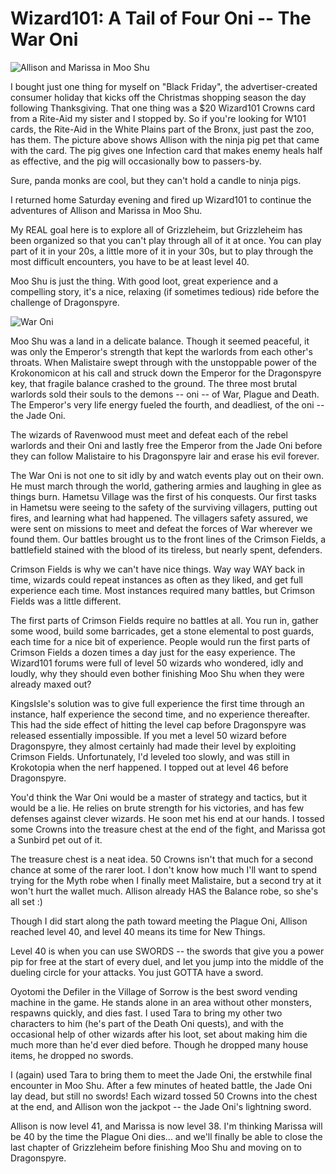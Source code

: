 # Wizard101: A Tail of Four Oni -- The War Oni

![Allison and Marissa in Moo Shu](http://westkarana.com/wp-content/uploads/2009/11/WizardGraphicalClient-2009-11-29-13-15-20-97.jpg "Allison and Marissa in Moo Shu")

I bought just one thing for myself on "Black Friday", the advertiser-created consumer holiday that kicks off the Christmas shopping season the day following Thanksgiving. That one thing was a $20 Wizard101 Crowns card from a Rite-Aid my sister and I stopped by. So if you're looking for W101 cards, the Rite-Aid in the White Plains part of the Bronx, just past the zoo, has them. The picture above shows Allison with the ninja pig pet that came with the card. The pig gives one Infection card that makes enemy heals half as effective, and the pig will occasionally bow to passers-by.

Sure, panda monks are cool, but they can't hold a candle to ninja pigs.

I returned home Saturday evening and fired up Wizard101 to continue the adventures of Allison and Marissa in Moo Shu.

My REAL goal here is to explore all of Grizzleheim, but Grizzleheim has been organized so that you can't play through all of it at once. You can play part of it in your 20s, a little more of it in your 30s, but to play through the most difficult encounters, you have to be at least level 40.

Moo Shu is just the thing. With good loot, great experience and a compelling story, it's a nice, relaxing (if sometimes tedious) ride before the challenge of Dragonspyre.

![War Oni](http://westkarana.com/wp-content/uploads/2009/11/WizardGraphicalClient-2009-11-29-15-32-00-55.jpg "War Oni")

Moo Shu was a land in a delicate balance. Though it seemed peaceful, it was only the Emperor's strength that kept the warlords from each other's throats. When Malistaire swept through with the unstoppable power of the Krokonomicon at his call and struck down the Emperor for the Dragonspyre key, that fragile balance crashed to the ground. The three most brutal warlords sold their souls to the demons -- oni -- of War, Plague and Death. The Emperor's very life energy fueled the fourth, and deadliest, of the oni -- the Jade Oni.

The wizards of Ravenwood must meet and defeat each of the rebel warlords and their Oni and lastly free the Emperor from the Jade Oni before they can follow Malistaire to his Dragonspyre lair and erase his evil forever.

The War Oni is not one to sit idly by and watch events play out on their own. He must march through the world, gathering armies and laughing in glee as things burn. Hametsu Village was the first of his conquests. Our first tasks in Hametsu were seeing to the safety of the surviving villagers, putting out fires, and learning what had happened. The villagers safety assured, we were sent on missions to meet and defeat the forces of War wherever we found them. Our battles brought us to the front lines of the Crimson Fields, a battlefield stained with the blood of its tireless, but nearly spent, defenders.

Crimson Fields is why we can't have nice things. Way way WAY back in time, wizards could repeat instances as often as they liked, and get full experience each time. Most instances required many battles, but Crimson Fields was a little different.

The first parts of Crimson Fields require no battles at all. You run in, gather some wood, build some barricades, get a stone elemental to post guards, each time for a nice bit of experience. People would run the first parts of Crimson Fields a dozen times a day just for the easy experience. The Wizard101 forums were full of level 50 wizards who wondered, idly and loudly, why they should even bother finishing Moo Shu when they were already maxed out?

KingsIsle's solution was to give full experience the first time through an instance, half experience the second time, and no experience thereafter. This had the side effect of hitting the level cap before Dragonspyre was released essentially impossible. If you met a level 50 wizard before Dragonspyre, they almost certainly had made their level by exploiting Crimson Fields. Unfortunately, I'd leveled too slowly, and was still in Krokotopia when the nerf happened. I topped out at level 46 before Dragonspyre.

You'd think the War Oni would be a master of strategy and tactics, but it would be a lie. He relies on brute strength for his victories, and has few defenses against clever wizards. He soon met his end at our hands. I tossed some Crowns into the treasure chest at the end of the fight, and Marissa got a Sunbird pet out of it. 

The treasure chest is a neat idea. 50 Crowns isn't that much for a second chance at some of the rarer loot. I don't know how much I'll want to spend trying for the Myth robe when I finally meet Malistaire, but a second try at it won't hurt the wallet much. Allison already HAS the Balance robe, so she's all set :)

Though I did start along the path toward meeting the Plague Oni, Allison reached level 40, and level 40 means its time for New Things.

Level 40 is when you can use SWORDS -- the swords that give you a power pip for free at the start of every duel, and let you jump into the middle of the dueling circle for your attacks. You just GOTTA have a sword.

Oyotomi the Defiler in the Village of Sorrow is the best sword vending machine in the game. He stands alone in an area without other monsters, respawns quickly, and dies fast. I used Tara to bring my other two characters to him (he's part of the Death Oni quests), and with the occasional help of other wizards after his loot, set about making him die much more than he'd ever died before. Though he dropped many house items, he dropped no swords.

I (again) used Tara to bring them to meet the Jade Oni, the erstwhile final encounter in Moo Shu. After a few minutes of heated battle, the Jade Oni lay dead, but still no swords! Each wizard tossed 50 Crowns into the chest at the end, and Allison won the jackpot -- the Jade Oni's lightning sword.

Allison is now level 41, and Marissa is now level 38. I'm thinking Marissa will be 40 by the time the Plague Oni dies... and we'll finally be able to close the last chapter of Grizzleheim before finishing Moo Shu and moving on to Dragonspyre.

